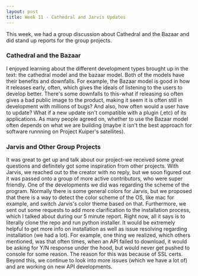```yaml
---
layout: post
title: Week 11 - Cathedral and Jarvis Updates
---
```

This week, we had a group discussion about Cathedral and the Bazaar and did stand up reports for the group projects.
<!--more-->
### Cathedral and the Bazaar
I enjoyed learning about the different development types brought up in the text: the cathedral model and the bazaar model. Both of the models have their benefits and downfalls. For example, the Bazaar model is good in how it releases early, often, which gives the ideals of listening to the users to develop better. There's some downfalls to this-what if releasing so often gives a bad public image to the product, making it seem it is often still in development with millions of bugs? And also, how often would a user have to update? What if a new update isn't compatible with a plugin (,etc) of its applications. As many people agreed on, whether to use the Bazaar model often depends on what we are building (maybe it isn't the best approach for software runnning on Project Kuiper's satellites). 

### Jarvis and Other Group Projects
It was great to get up and talk about our project-we received some great questions and definitely got some inspiration from other projects. With Jarvis, we reached out to the creator with no reply, but we soon figured out it was passed onto a group of more active contributors, who were super friendly. One of the developments we did was regarding the scheme of the program. Normally there is some general colors for Jarvis, but we proposed that there is a way to detect the color scheme of the OS, like mac for example, and switch Jarvis's color theme based on that. Furthermore, we sent out some requests to add more clarification to the installation process, which I talked about during our 5 minute report. Right now, all it says is to literally clone the repo and run python installer. It would be extremely helpful to get more info on installation as well as issue resolving regarding installation (we had a lot). For example, one thing we realized, which others mentioned, was that often times, when an API failed to download, it would be asking for Y/N response under the hood, but would never get pushed to console for some reason. The reason for this was because of SSL certs. Beyond this, we continue to look into more issues (which we have a lot of) and are working on new API developments.
